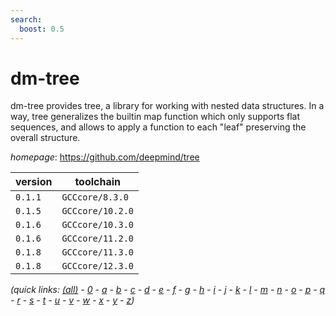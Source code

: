 ```yaml
---
search:
  boost: 0.5
---
```

# dm-tree

dm-tree provides tree, a library for working with nested data structures. In a way, tree generalizes the builtin map function which only supports flat sequences, and allows to apply a function to each "leaf" preserving the overall structure.

*homepage*: <https://github.com/deepmind/tree>

version | toolchain
--------|----------
``0.1.1`` | ``GCCcore/8.3.0``
``0.1.5`` | ``GCCcore/10.2.0``
``0.1.6`` | ``GCCcore/10.3.0``
``0.1.6`` | ``GCCcore/11.2.0``
``0.1.8`` | ``GCCcore/11.3.0``
``0.1.8`` | ``GCCcore/12.3.0``


*(quick links: [(all)](../index.md) - [0](../0/index.md) - [a](../a/index.md) - [b](../b/index.md) - [c](../c/index.md) - [d](../d/index.md) - [e](../e/index.md) - [f](../f/index.md) - [g](../g/index.md) - [h](../h/index.md) - [i](../i/index.md) - [j](../j/index.md) - [k](../k/index.md) - [l](../l/index.md) - [m](../m/index.md) - [n](../n/index.md) - [o](../o/index.md) - [p](../p/index.md) - [q](../q/index.md) - [r](../r/index.md) - [s](../s/index.md) - [t](../t/index.md) - [u](../u/index.md) - [v](../v/index.md) - [w](../w/index.md) - [x](../x/index.md) - [y](../y/index.md) - [z](../z/index.md))*

